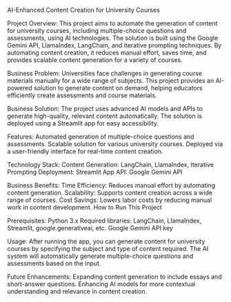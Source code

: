 AI-Enhanced Content Creation for University Courses


Project Overview:
This project aims to automate the generation of content for university courses, including multiple-choice questions and assessments, using AI technologies. The solution is built using the Google Gemini API, LlamaIndex, LangChain, and iterative prompting techniques. By automating content creation, it reduces manual effort, saves time, and provides scalable content generation for a variety of courses.

Business Problem:
Universities face challenges in generating course materials manually for a wide range of subjects. This project provides an AI-powered solution to generate content on demand, helping educators efficiently create assessments and course materials.

Business Solution:
The project uses advanced AI models and APIs to generate high-quality, relevant content automatically. The solution is deployed using a Streamlit app for easy accessibility.

Features:
Automated generation of multiple-choice questions and assessments.
Scalable solution for various university courses.
Deployed via a user-friendly interface for real-time content creation.

Technology Stack:
Content Generation: LangChain, LlamaIndex, Iterative Prompting
Deployment: Streamlit App
API: Google Gemini API


Business Benefits:
Time Efficiency: Reduces manual effort by automating content generation.
Scalability: Supports content creation across a wide range of courses.
Cost Savings: Lowers labor costs by reducing manual work in content development.
How to Run This Project


Prerequisites:
Python 3.x
Required libraries: LangChain, LlamaIndex, Streamlit, google.generativeai, etc.
Google Gemini API key

Usage:
After running the app, you can generate content for university courses by specifying the subject and type of content required. The AI system will automatically generate multiple-choice questions and assessments based on the input.


Future Enhancements:
Expanding content generation to include essays and short-answer questions.
Enhancing AI models for more contextual understanding and relevance in content creation.
